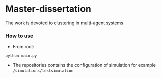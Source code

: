 # Master-dissertation
The work is devoted to clustering in multi-agent systems

### How to use
- From root:
```
python main.py
```
- The repositories contains the configuration of simulation for example `/simulations/testsimulation`
